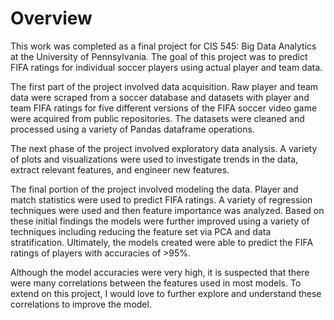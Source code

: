 # Overview

This work was completed as a final project for CIS 545: Big Data Analytics at the University of Pennsylvania. The goal of this project was to predict FIFA ratings for individual soccer players using actual player and team data.

 The first part of the project involved data acquisition. Raw player and team data were scraped from a soccer database and datasets with player and team FIFA ratings for five different versions of the FIFA soccer video game were acquired from public repositories. The datasets were cleaned and processed using a variety of Pandas dataframe operations. 
 
 The next phase of the project involved exploratory data analysis. A variety of plots and visualizations were used to investigate trends in the data, extract relevant features, and engineer new features. 
 
 The final portion of the project involved modeling the data. Player and match statistics were used to predict FIFA ratings. A variety of regression techniques were used and then feature importance was analyzed. Based on these initial findings the models were further improved using a variety of techniques including reducing the feature set via PCA and data stratification. Ultimately, the models created were able to predict the FIFA ratings of players with accuracies of >95%. 
 
Although the model accuracies were very high, it is suspected that there were many correlations between the features used in most models. To extend on this project, I would love to further explore and understand these correlations to improve the model.